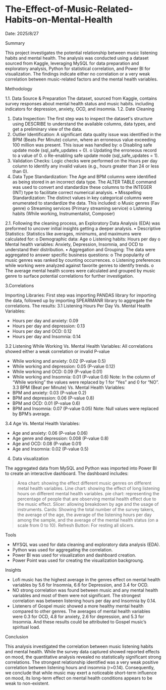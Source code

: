 # The-Effect-of-Music-Related-Habits-on-Mental-Health
Date: 2025/8/27


Summary

This project investigates the potential relationship between music listening habits and mental health. The analysis was conducted using a dataset sourced from Kaggle, leveraging MySQL for data preparation and exploratory analysis, Python for statistical correlation, and Power BI for visualization. The findings indicate either no correlation or a very weak correlation between music-related factors and the mental health variables.

Methodology

1.1. Data Source & Preparation
The dataset, sourced from Kaggle, contains survey responses about mental health status and music habits. including indicators for depression, anxiety, OCD, and insomnia. 
1.2. Date Cleaning
1.	Data Inspection: The first step was to inspect the dataset's structure using DESCRIBE to understand the available columns, data types, and get a preliminary view of the data.
2.	Outlier Identification: A significant data quality issue was identified in the BPM (Beats Per Minute) column, where an erroneous value exceeding 100 million was present. This issue was handled by:
o	Disabling safe update mode (sql_safe_updates = 0).
o	Updating the erroneous record to a value of 0.
o	Re-enabling safe update mode (sql_safe_updates = 1).
3.	Validation Checks: Logic checks were performed on the Hours per day column to identify any invalid values (e.g., hours greater than 24 or less than 0). 
4.	Data Type Standardization: The Age and BPM columns were identified as being stored in an incorrect data type. The ALTER TABLE command was used to convert and standardize these columns to the INTEGER (INT) type to facilitate correct numerical analysis.
•	Misspelling Standardization: The distinct values in key categorical columns were enumerated to standardize the data. This included:
o	Music genres (Fav genre)
o	Streaming services (Primary streaming service)
o	Listening habits (While working, Instrumentalist, Composer)


2.1. Following the cleaning process, an Exploratory Data Analysis (EDA) was preformed to uncover initial insights getting a deeper analysis.
•	Descriptive Statistics:  Statistics like averages, minimums, and maximums were calculated for:
o	Demographic data: Age
o	Listening habits: Hours per day
o	Mental health variables: Anxiety, Depression, Insomnia, and OCD to understand their distribution.
•	Aggregation and Grouping: The data were aggregated to answer specific business questions:
o	The popularity of music genres was ranked by counting occurrences.
o	Listening preferences while working were analyzed against favorite genres to identify trends.
o	The average mental health scores were calculated and grouped by music genre to surface potential correlations for further investigation.

3.Correlations 

Importing Libraries: First step was importing PANDAS library for importing the data, followed up by importing SPEARMANR library to aggregate the correlations.
The results:
3.1	 Listening Hours Per Day Vs. Mental Health Variables: 
-	Hours per day and anxiety: 0.09
-	Hours per day and depression: 0.13
-	Hours per day and OCD: 0.12
-	Hours per day and Insomnia: 0.14

3.2	 Listening While Working Vs. Mental Health Variables:
All correlations showed either a weak correlation or invalid P-value
-	While working and anxiety: 0.02 (P-value 0.5)
-	While working and depression: 0.05 (P-value 0.12)
-	While working and OCD: 0.09 (P-value 0.01)
-	While working and Insomnia: 0.01 (P-value 0.6)
Note: In the column of “While working” the values were replaced by 1 for “Yes” and 0 for “NO”.
3.3	 BPM (Beat per Minute) Vs. Mental Health Variables:
-	BPM and anxiety: 0.03 (P-value 0.2)
-	BPM and depression: 0.06 (P-value 0.8)
-	BPM and OCD: 0.01 (P-value 0.6)
-	BPM and Insomnia: 0.07 (P-value 0.05)
Note: Null values were replaced by BPM’s average.

3.4	 Age Vs. Mental Health Variables:
-	Age and anxiety: 0.06 (P-value 0.06)
-	Age genre and depression: 0.008 (P-value 0.8)
-	Age and OCD: 0.08 (P-value 0.01)
-	Age and Insomnia: 0.02 (P-value 0.5)

4. Data visualization
   
The aggregated data from MySQL and Python was imported into Power BI to create an interactive dashboard. The dashboard includes:
> Area chart: showing the effect different music genres on different metal health variables.
> Line chart: showing the effect of long listening hours on different mental health variables. 
> pie chart: representing the percentage of people that are observing mental health effect due to the music effect.
> Slicer: allowing breakdown by age and the usage of instruments.
> Cards: Showing the total number of the survey takers, the average of the age, the average of the listening hours per day among the sample, and the average of the mental health status (on a scale from 0 to 10).
> Refresh Button: For resting all slicers.

Tools

- MYSQL was used for data cleaning and exploratory data analysis (EDA).
- Python was used for aggregating the correlation.
- Power BI was used for visualization and dashboard creation.
- Power Point was used for creating the visualization backgroung.

Insights

- Lofi music has the highest average in the genres effect on mental health variables by 5.6 for Insomnia, 6.6 for Depression, and 3.4 for OCD.
- NO strong correlation was found between music and any mental health variables and most of them were not significant. The strongest correlation was between listening hours per day and Insomnia by 0.14.
- Listeners of Gospel music showed a more healthy mental health compared to other genres. The averages of mental health variables were 0.3 for OCD, 4.8 for anxiety, 2.6 for depression, and 5.3 for Insomnia. And these results could be attributed to Gospel music’s spiritual load.




Conclusion

This analysis investigated the correlation between music listening habits and mental health. While the survey data captured showed reported effects on mood, the quantitative analysis revealed no statistically significant strong correlations. The strongest relationship identified was a very weak positive correlation between listening hours and insomnia (r=0.14). Consequently, we conclude that while music may exert a noticeable short-term influence on mood, its long-term effect on mental health conditions appears to be weak to non-existent.
